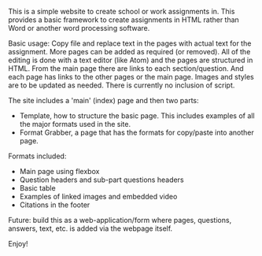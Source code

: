 This is a simple website to create school or work assignments in. 
This provides a basic framework to create assignments in HTML rather than Word or another word processing software.

Basic usage: 
Copy file and replace text in the pages with actual text for the assignment.
More pages can be added as required (or removed).
All of the editing is done with a text editor (like Atom) and the pages are structured in HTML.
From the main page there are links to each section/question. And each page has links to the other pages or the main page.
Images and styles are to be updated as needed.
There is currently no inclusion of script.

The site includes a 'main' (index) page and then two parts: 
  - Template, how to structure the basic page. This includes examples of all the major formats used in the site. 
  - Format Grabber, a page that has the formats for copy/paste into another page.

Formats included: 
  - Main page using flexbox
  - Question headers and sub-part questions headers
  - Basic table
  - Examples of linked images and embedded video
  - Citations in the footer

Future: build this as a web-application/form where pages, questions, answers, text, etc. is added via the webpage itself. 

Enjoy!
